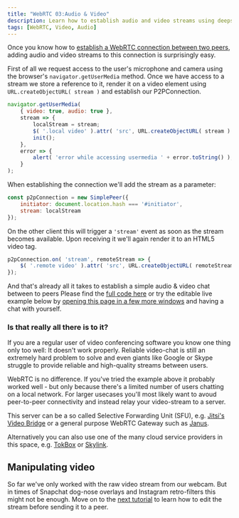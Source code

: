 ```yaml
---
title: "WebRTC 03:Audio & Video"
description: Learn how to establish audio and video streams using deepstreamHub
tags: [WebRTC, Video, Audio]
---
```


Once you know how to [establish a WebRTC connection between two peers](https://deepstreamhub.com/tutorials/protocols/webrtc-datachannels/), adding audio and video streams to this connection is surprisingly easy.

First of all we request access to the user's microphone and camera using the browser's `navigator.getUserMedia` method. Once we have access to a stream we store a reference to it, render it on a video element using `URL.createObjectURL( stream )` and establish our P2PConnection.

```javascript
navigator.getUserMedia(
    { video: true, audio: true },
    stream => {
        localStream = stream;
        $( '.local video' ).attr( 'src', URL.createObjectURL( stream ) );
        init();
    },
    error => {
        alert( 'error while accessing usermedia ' + error.toString() );
    }
);
```

When establishing the connection we'll add the stream as a parameter:

```javascript
const p2pConnection = new SimplePeer({
    initiator: document.location.hash === '#initiator',
    stream: localStream
});
```

On the other client this will trigger a `'stream'` event as soon as the stream becomes available. Upon receiving it we'll again render it to an HTML5 video tag.

```javascript
p2pConnection.on( 'stream', remoteStream => {
    $( '.remote video' ).attr( 'src', URL.createObjectURL( remoteStream ) );
});
```

And that's already all it takes to establish a simple audio & video chat between to peers Please find the [full code here](https://github.com/deepstreamIO/dsh-demo-webrtc-examples/blob/master/02-full-mesh/full-mesh.js) or try the editable live example below by <a href="/tutorials/protocols/webrtc-audio-video/" target="_blank">opening this page in a few more windows</a> and having a chat with yourself.

### Is that really all there is to it?
If you are a regular user of video conferencing software you know one thing only too well: It doesn't work properly. Reliable video-chat is still an extremely hard problem to solve and even giants like Google or Skype struggle to provide reliable and high-quality streams between users.

WebRTC is no difference. If you've tried the example above it probably worked well - but only because there's a limited number of users chatting on a local network. For larger usecases you'll most likely want to avoud peer-to-peer connectivity and instead relay your video-stream to a server.

This server can be a so called Selective Forwarding Unit (SFU), e.g. [Jitsi's Video Bridge](https://jitsi.org/Projects/JitsiVideobridge) or a general purpose WebRTC Gateway such as [Janus](https://janus.conf.meetecho.com/).

Alternatively you can also use one of the many cloud service providers in this space, e.g. [TokBox](https://tokbox.com/) or [Skylink](https://skylink.io/).

## Manipulating video
So far we've only worked with the raw video stream from our webcam. But in times of Snapchat dog-nose overlays and Instagram retro-filters this might not be enough. Move on to the [next tutorial](../webrtc-video-manipulation) to learn how to edit the stream before sending it to a peer.
